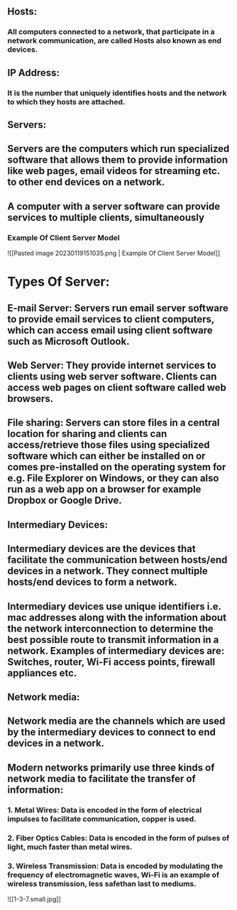 ## Hosts:
### All computers connected to a network, that participate in a network communication, are called Hosts also known as end devices. 

## IP Address: 
### It is the number that uniquely identifies hosts and the network to which they hosts are attached.

## Servers: 
## Servers are the computers which run specialized software that allows them to provide information like web pages, email videos for streaming etc. to other end devices on a network. 

## A computer with a server software can provide services to multiple clients, simultaneously


### Example Of Client Server Model

![[Pasted image 20230119151035.png | Example Of Client Server Model]]

# Types Of Server:

## E-mail Server: Servers run email server software to provide email services to client computers, which can access email using client software such as Microsoft Outlook.

## Web Server: They provide internet services to clients using web server software. Clients can access web pages on client software called web browsers. 

## File sharing: Servers can store files in a central location for sharing and clients can access/retrieve those files using specialized software which can either be installed on or comes pre-installed on the operating system for e.g. File Explorer on Windows, or they can also run as a web app on a browser for example Dropbox or Google Drive. 

## Intermediary Devices:

## Intermediary devices are the devices that facilitate the communication between hosts/end devices in a network. They connect multiple hosts/end devices to form a network. 

## Intermediary devices use unique identifiers i.e. mac addresses along with the information about the network interconnection to determine the best possible route to transmit information in a network. Examples of intermediary devices are: Switches, router, Wi-Fi access points, firewall appliances etc. 

## Network media: 

## Network media are the channels which are used by the intermediary devices to connect to end devices in a network. 

## Modern networks primarily use three kinds of network media to facilitate the transfer of information:

### 1. Metal Wires: Data is encoded in the form of electrical impulses to facilitate communication, copper is used. 

### 2. Fiber Optics Cables: Data is encoded in the form of pulses of light, much faster than metal wires.

### 3. Wireless Transmission: Data is encoded by modulating the frequency of electromagnetic waves, Wi-Fi is an example of wireless transmission, less safethan last to mediums. 

![[1-3-7.small.jpg]]